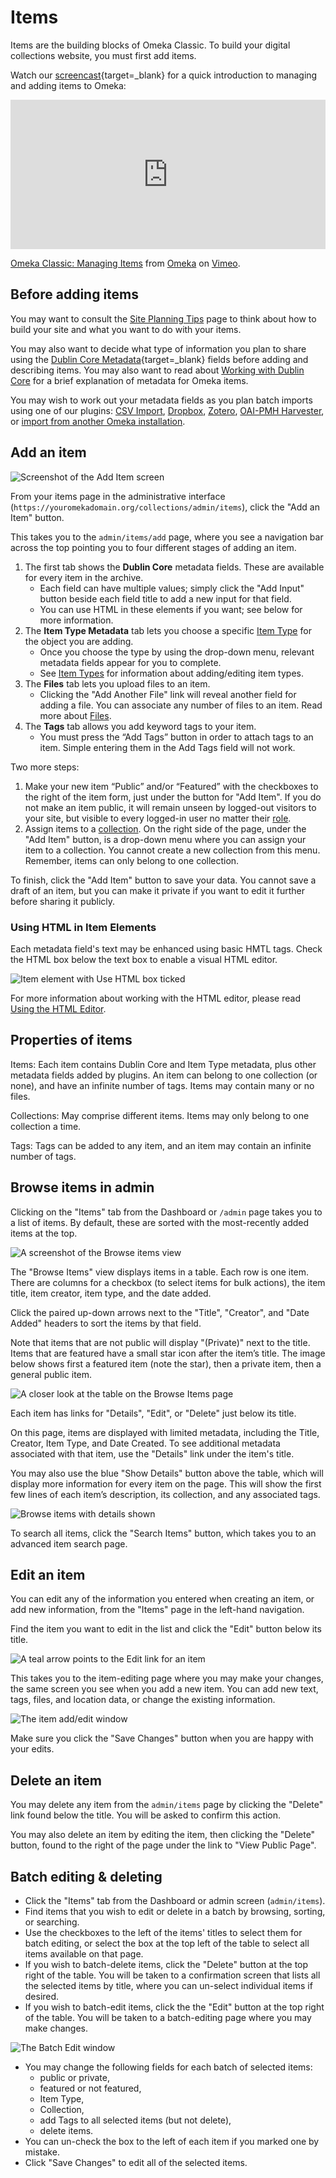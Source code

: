 # Items

Items are the building blocks of Omeka Classic. To build your digital collections website, you must first add items.

Watch our [screencast](https://vimeo.com/102040466){target=_blank} for a quick introduction to managing and adding items to Omeka:

<div style="padding:47.43% 0 0 0;position:relative;"><iframe src="https://player.vimeo.com/video/102040466?h=720e998c9a" style="position:absolute;top:0;left:0;width:100%;height:100%;" frameborder="0" allow="autoplay; fullscreen; picture-in-picture" allowfullscreen></iframe></div><script src="https://player.vimeo.com/api/player.js"></script>
<p><a href="https://vimeo.com/102040466">Omeka Classic: Managing Items</a> from <a href="https://vimeo.com/omeka">Omeka</a> on <a href="https://vimeo.com">Vimeo</a>.</p>

Before adding items 
---------------------------------------------------------------

You may want to consult the [Site Planning Tips](../GettingStarted/Site_Planning_Tips.md) page to think about how to build your site and what you want to do with your items.

You may also want to decide what type of information you plan to share using the [Dublin Core Metadata](http://dublincore.org/documents/usageguide/){target=_blank} fields before adding and describing items. You may also want to read about [Working with Dublin Core](Working_with_Dublin_Core.md) for a brief explanation of metadata for Omeka items.

You may wish to work out your metadata fields as you plan batch imports using one of our plugins: [CSV Import](../Plugins/CSV_Import.md), [Dropbox](../Plugins/Dropbox.md), [Zotero](../Plugins/ZoteroImport.md), [OAI-PMH Harvester](../Plugins/OaipmhHarvester.md), or [import from another Omeka installation](../Plugins/Omeka_API_Import.md). 

Add an item 
-------------------------------------------------------------

![Screenshot of the Add Item screen](../doc_files/itemAdd.png "Add Item")

From your items page in the administrative interface (`https://youromekadomain.org/collections/admin/items`), click the "Add an Item" button.

This takes you to the `admin/items/add` page, where you see a navigation bar across the top pointing you to four different stages of adding an item. 

1.  The first tab shows the **Dublin Core** metadata fields. These are available for every item in the archive. 
    - Each field can have multiple values; simply click the "Add Input" button beside each field title to add a new input for that field.
    - You can use HTML in these elements if you want; see below for more information. 
1.  The **Item Type Metadata** tab lets you choose a specific [Item Type](Item_Types.md) for the object you are adding. 
    - Once you choose the type by using the drop-down menu, relevant metadata fields appear for you to complete. 
    - See [Item Types](Item_Types.md) for information about adding/editing item types.
1.  The **Files** tab lets you upload files to an item.
    - Clicking the "Add Another File" link will reveal another field for adding a file. You can associate any number of files to an item. Read more about [Files](Files.md).
1.  The **Tags** tab allows you add keyword tags to your item.
    - You must press the “Add Tags” button in order to attach tags to an item. Simple entering them in the Add Tags field will not work.

Two more steps:

1.   Make your new item “Public” and/or “Featured” with the checkboxes to the right of the item form, just under the button for "Add Item". If you do not make an item public, it will remain unseen by logged-out visitors to your site, but visible to every logged-in user no matter their [role](../Admin/Users.md#user-levels-and-access).
1.   Assign items to a [collection](Collections.md). On the right side of the page, under the "Add Item" button, is a drop-down menu where you can assign your item to a collection. You cannot create a new collection from this menu. Remember, items can only belong to one collection.
  
To finish, click the "Add Item" button to save your data. You cannot save a draft of an item, but you can make it private if you want to edit it further before sharing it publicly.

###  Using HTML in Item Elements 

Each metadata field's text may be enhanced using basic HMTL tags. Check the HTML box below the text box to enable a visual HTML editor. 

![Item element with Use HTML box ticked](../doc_files/itemHTML.png "Item element with Use HTML box ticked")

For more information about working with the HTML editor, please read [Using the HTML Editor](Using_HTML_Editor-TinyMCE.md).

Properties of items
-------------------------------------------------------------
Items: Each item contains Dublin Core and Item Type metadata, plus other metadata fields added by plugins. An item can belong to one collection (or none), and have an infinite number of tags. Items may contain many or no files.

Collections: May comprise different items. Items may only belong to one collection a time.

Tags: Tags can be added to any item, and an item may contain an infinite number of tags.

Browse items in admin
-------------------------------------------------------------
Clicking on the "Items" tab from the Dashboard or `/admin` page takes you to a list of items. By default, these are sorted with the most-recently added items at the top.

![A screenshot of the Browse items view](../doc_files/itemBrowse.png "A screenshot of the Browse items view")

The "Browse Items" view displays items in a table. Each row is one item. There are columns for a checkbox (to select items for bulk actions), the item title, item creator, item type, and the date added. 

Click the paired up-down arrows next to the "Title", "Creator", and "Date Added" headers to sort the items by that field. 

Note that items that are not public will display "(Private)" next to the title. Items that are featured have a small star icon after the item’s title. The image below shows first a featured item (note the star), then a private item, then a general public item.

![A closer look at the table on the Browse Items page](../doc_files/itemsBrowsePF.png "A closer look at the table on the Browse Items page")

Each item has links for "Details", "Edit", or "Delete" just below its title. 

On this page, items are displayed with limited metadata, including the Title, Creator, Item Type, and Date Created. To see additional metadata associated with that item, use the "Details" link under the item's title. 

You may also use the blue "Show Details" button above the table, which will display more information for every item on the page. This will show the first few lines of each item’s description, its collection, and any associated tags.

![Browse items with details shown](../doc_files/itemBrowseDet.png "Browse items with details shown")

To search all items, click the "Search Items" button, which takes you to an advanced item search page.

Edit an item
--------------------------------------------------------------
You can edit any of the information you entered when creating an item, or add new information, from the "Items" page in the left-hand navigation. 

Find the item you want to edit in the list and click the "Edit" button below its title. 

![A teal arrow points to the Edit link for an item](../doc_files/itemEditlink.png "A teal arrow points to the Edit link for an item")

This takes you to the item-editing page where you may make your changes, the same screen you see when you add a new item. You can add new text, tags, files, and location data, or change the existing information.

![The item add/edit window](../doc_files/itemEdit.png "The item add/edit window")

Make sure you click the "Save Changes" button when you are happy with your edits.

Delete an item
----------------------------------------------------------------

You may delete any item from the `admin/items` page by clicking the "Delete" link found below the title. You will be asked to confirm this action.

You may also delete an item by editing the item, then clicking the "Delete" button, found to the right of the page under the link to "View Public Page".

Batch editing & deleting
-------------------------------------------------------------------------------------------

-   Click the "Items" tab from the Dashboard or admin screen (`admin/items`).
-   Find items that you wish to edit or delete in a batch by browsing, sorting, or searching.
-   Use the checkboxes to the left of the items' titles to select them for batch editing, or select the box at the top left of the table to select all items available on that page.
-   If you wish to batch-delete items, click the "Delete" button at the top right of the table. You will be taken to a confirmation screen that lists all the selected items by title, where you can un-select individual items if desired. 
-   If you wish to batch-edit items, click the the "Edit" button at the top right of the table. You will be taken to a batch-editing page where you may make changes.

![The Batch Edit window](../doc_files/BatchEdit.png "The Batch Edit window")

-   You may change the following fields for each batch of selected items:
    -   public or private,
    -   featured or not featured,
    -   Item Type,
    -   Collection,
    -   add Tags to all selected items (but not delete),
    -   delete items. 
-   You can un-check the box to the left of each item if you marked one by mistake.
-   Click "Save Changes" to edit all of the selected items.
